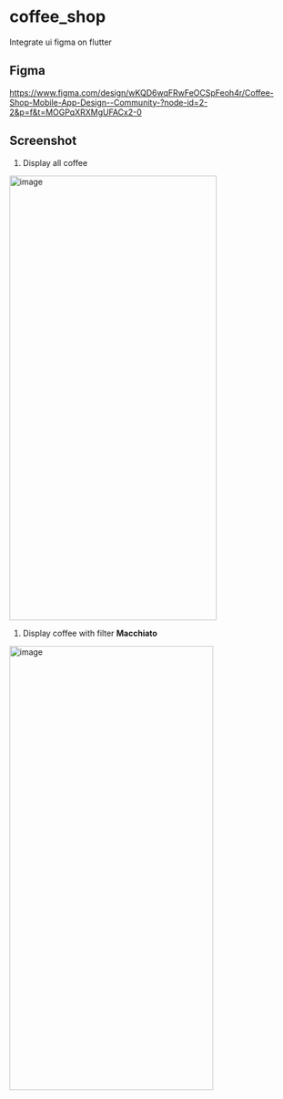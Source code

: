 # coffee_shop
Integrate ui figma on flutter

## Figma 
https://www.figma.com/design/wKQD6wqFRwFeOCSpFeoh4r/Coffee-Shop-Mobile-App-Design--Community-?node-id=2-2&p=f&t=MOGPqXRXMgUFACx2-0

## Screenshot

1. Display all coffee
<img width="364/2" height="780/2" alt="image" src="https://github.com/user-attachments/assets/2c080c15-8412-49d5-99dd-ae78a6bcd23a" />


1. Display coffee with filter **Macchiato**
<img width="358" height="779" alt="image" src="https://github.com/user-attachments/assets/4f5bc1e6-4266-48df-b3c5-581ade6d2d37" />

